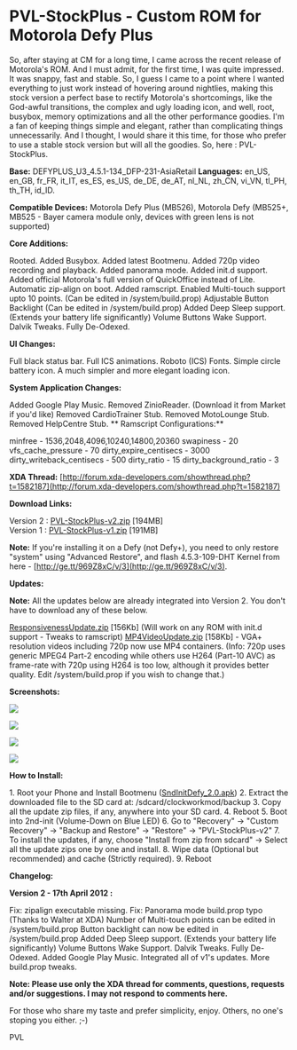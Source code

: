 # PVL-StockPlus - Custom ROM for Motorola Defy Plus

<!--[options]
date: 2012-04-05T00:00:00.000Z
title: null
url: 2012/04/pvl-stockplus-custom-rom-for-motorola_05.html
-->

So, after staying at CM for a long time, I came across the recent release of Motorola's ROM. And I must admit, for the first time, I was quite impressed. It was snappy, fast and stable. So, I guess I came to a point where I wanted everything to just work instead of hovering around nightlies, making this stock version a perfect base to rectify Motorola's shortcomings, like the God-awful transitions, the complex and ugly loading icon, and well, root, busybox, memory optimizations and all the other performance goodies. I'm a fan of keeping things simple and elegant, rather than complicating things unnecessarily. And I thought, I would share it this time, for those who prefer to use a stable stock version but will all the goodies. So, here : PVL-StockPlus.

**Base:** DEFYPLUS_U3_4.5.1-134_DFP-231-AsiaRetail
**Languages:** en_US, en_GB, fr_FR, it_IT, es_ES, es_US, de_DE, de_AT, nl_NL, zh_CN, vi_VN, tl_PH, th_TH, id_ID.

**Compatible Devices:** Motorola Defy Plus (MB526), Motorola Defy (MB525+, MB525 - Bayer camera module only, devices with green lens is not supported)

**Core Additions:**

Rooted.
Added Busybox.
Added latest Bootmenu.
Added 720p video recording and playback.
Added panorama mode.
Added init.d support.
Added official Motorola's full version of QuickOffice instead of Lite.
Automatic zip-align on boot.
Added ramscript.
Enabled Multi-touch support upto 10 points. (Can be edited in /system/build.prop)
Adjustable Button Backlight (Can be edited in /system/build.prop)
Added Deep Sleep support. (Extends your battery life significantly)
Volume Buttons Wake Support.
Dalvik Tweaks.
Fully De-Odexed.

**UI Changes:**

Full black status bar.
Full ICS animations.
Roboto (ICS) Fonts.
Simple circle battery icon.
A much simpler and more elegant loading icon.

**System Application Changes:**

Added Google Play Music.
Removed ZinioReader. (Download it from Market if you'd like)
Removed CardioTrainer Stub.
Removed MotoLounge Stub.
Removed HelpCentre Stub.
**
Ramscript Configurations:**

minfree - 1536,2048,4096,10240,14800,20360
swapiness - 20
vfs_cache_pressure - 70
dirty_expire_centisecs - 3000
dirty_writeback_centisecs - 500
dirty_ratio - 15
dirty_background_ratio - 3

**XDA Thread:** [http://forum.xda-developers.com/showthread.php?t=1582187](http://forum.xda-developers.com/showthread.php?t=1582187)

**Download Links:**

Version 2 : [PVL-StockPlus-v2.zip](http://www.mediafire.com/download.php?t7v2wl8l22x722a) [194MB]  
Version 1 : [PVL-StockPlus-v1.zip](http://www.mediafire.com/?l6knpemg37znl8b) [191MB]  

**Note:** If you're installing it on a Defy (not Defy+), you need to only restore "system" using "Advanced Restore", and flash 4.5.3-109-DHT Kernel from here - [http://ge.tt/969Z8xC/v/3](http://ge.tt/969Z8xC/v/3).  

**Updates:**

**Note:** All the updates below are already integrated into Version 2\. You don't have to download any of these below.

[ResponsivenessUpdate.zip](http://www.mediafire.com/?tb605505kdttbd0) [156Kb] (Will work on any ROM with init.d support - Tweaks to ramscript)
[MP4VideoUpdate.zip](http://www.mediafire.com/?4n6u3b7o8a1sk55) [158Kb] - VGA+ resolution videos including 720p now use MP4 containers. (Info: 720p uses generic MPEG4 Part-2 encoding while others use H264 (Part-10 AVC) as frame-rate with 720p using H264 is too low, although it provides better quality. Edit /system/build.prop if you wish to change that.)

**Screenshots:**


[![](http://3.bp.blogspot.com/-_uIDBm9ReK0/T3y5llUcL4I/AAAAAAAAAIg/dLcS8y8h1Lc/s320/Screenshot1.jpg)](http://3.bp.blogspot.com/-_uIDBm9ReK0/T3y5llUcL4I/AAAAAAAAAIg/dLcS8y8h1Lc/s1600/Screenshot1.jpg)

[![](http://2.bp.blogspot.com/-2SO1pSNyAuo/T3y5nUf2QNI/AAAAAAAAAIo/IH-1OA2Jn9s/s320/Screenshot2.png)](http://2.bp.blogspot.com/-2SO1pSNyAuo/T3y5nUf2QNI/AAAAAAAAAIo/IH-1OA2Jn9s/s1600/Screenshot2.png)

[![](http://3.bp.blogspot.com/--4RgtNQRnMY/T3y5o8upjrI/AAAAAAAAAIw/ECc7-E0q2go/s320/Screenshot3.png)](http://3.bp.blogspot.com/--4RgtNQRnMY/T3y5o8upjrI/AAAAAAAAAIw/ECc7-E0q2go/s1600/Screenshot3.png)

[![](http://2.bp.blogspot.com/-Nw0A4u00yUM/T3zi8P5P5QI/AAAAAAAAAI8/wa23Bj2mo_0/s320/Screenshot4.png)](http://2.bp.blogspot.com/-Nw0A4u00yUM/T3zi8P5P5QI/AAAAAAAAAI8/wa23Bj2mo_0/s1600/Screenshot4.png)

**How to Install:**

1\. Root your Phone and Install Bootmenu ([SndInitDefy_2.0.apk](http://forum.xda-developers.com/attachment.php?attachmentid=792601&d=1322064151))
2\. Extract the downloaded file to the SD card at: /sdcard/clockworkmod/backup
3\. Copy all the update zip files, if any, anywhere into your SD card.
4\. Reboot
5\. Boot into 2nd-init (Volume-Down on Blue LED)
6\. Go to "Recovery" -> "Custom Recovery" -> "Backup and Restore" -> "Restore" -> "PVL-StockPlus-v2"
7\. To install the updates, if any, choose "Install from zip from sdcard" -> Select all the update zips one by one and install.
8\. Wipe data (Optional but recommended) and cache (Strictly required).
9\. Reboot

**Changelog:**

**Version 2 - 17th April 2012 :**

Fix: zipalign executable missing.
Fix: Panorama mode build.prop typo (Thanks to Walter at XDA)
Number of Multi-touch points can be edited in /system/build.prop
Button backlight can now be edited in /system/build.prop
Added Deep Sleep support. (Extends your battery life significantly)
Volume Buttons Wake Support.
Dalvik Tweaks.
Fully De-Odexed.
Added Google Play Music.
Integrated all of v1's updates.
More build.prop tweaks.

**Note: Please use only the XDA thread for comments, questions, requests and/or suggestions. I may not respond to comments here.**

For those who share my taste and prefer simplicity, enjoy. Others, no one's stoping you either. ;-)

PVL